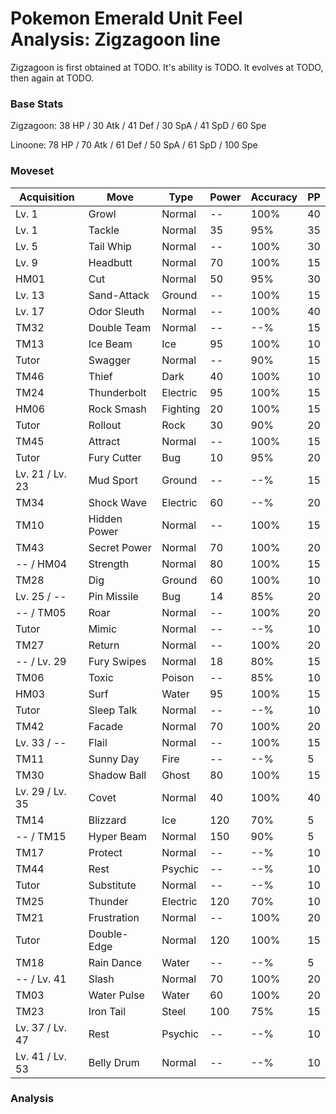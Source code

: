# Pokemon Emerald Unit Feel Analysis: Zigzagoon line

Zigzagoon is first obtained at TODO. It's ability is TODO. It evolves at TODO, then again at TODO.

### Base Stats

Zigzagoon: 38 HP / 30 Atk / 41 Def / 30 SpA / 41 SpD / 60 Spe

Linoone: 78 HP / 70 Atk / 61 Def / 50 SpA / 61 SpD / 100 Spe

### Moveset

|Acquisition    |Move        |Type    |Power|Accuracy|PP |
|---            |---         |---     |---  |---     |---|
|Lv. 1          |Growl       |Normal  |--   |100%    |40 |
|Lv. 1          |Tackle      |Normal  |35   |95%     |35 |
|Lv. 5          |Tail Whip   |Normal  |--   |100%    |30 |
|Lv. 9          |Headbutt    |Normal  |70   |100%    |15 |
|HM01           |Cut         |Normal  |50   |95%     |30 |
|Lv. 13         |Sand-Attack |Ground  |--   |100%    |15 |
|Lv. 17         |Odor Sleuth |Normal  |--   |100%    |40 |
|TM32           |Double Team |Normal  |--   |--%     |15 |
|TM13           |Ice Beam    |Ice     |95   |100%    |10 |
|Tutor          |Swagger     |Normal  |--   |90%     |15 |
|TM46           |Thief       |Dark    |40   |100%    |10 |
|TM24           |Thunderbolt |Electric|95   |100%    |15 |
|HM06           |Rock Smash  |Fighting|20   |100%    |15 |
|Tutor          |Rollout     |Rock    |30   |90%     |20 |
|TM45           |Attract     |Normal  |--   |100%    |15 |
|Tutor          |Fury Cutter |Bug     |10   |95%     |20 |
|Lv. 21 / Lv. 23|Mud Sport   |Ground  |--   |--%     |15 |
|TM34           |Shock Wave  |Electric|60   |--%     |20 |
|TM10           |Hidden Power|Normal  |--   |100%    |15 |
|TM43           |Secret Power|Normal  |70   |100%    |20 |
|-- / HM04      |Strength    |Normal  |80   |100%    |15 |
|TM28           |Dig         |Ground  |60   |100%    |10 |
|Lv. 25 / --    |Pin Missile |Bug     |14   |85%     |20 |
|-- / TM05      |Roar        |Normal  |--   |100%    |20 |
|Tutor          |Mimic       |Normal  |--   |--%     |10 |
|TM27           |Return      |Normal  |--   |100%    |20 |
|-- / Lv. 29    |Fury Swipes |Normal  |18   |80%     |15 |
|TM06           |Toxic       |Poison  |--   |85%     |10 |
|HM03           |Surf        |Water   |95   |100%    |15 |
|Tutor          |Sleep Talk  |Normal  |--   |--%     |10 |
|TM42           |Facade      |Normal  |70   |100%    |20 |
|Lv. 33 / --    |Flail       |Normal  |--   |100%    |15 |
|TM11           |Sunny Day   |Fire    |--   |--%     |5  |
|TM30           |Shadow Ball |Ghost   |80   |100%    |15 |
|Lv. 29 / Lv. 35|Covet       |Normal  |40   |100%    |40 |
|TM14           |Blizzard    |Ice     |120  |70%     |5  |
|-- / TM15      |Hyper Beam  |Normal  |150  |90%     |5  |
|TM17           |Protect     |Normal  |--   |--%     |10 |
|TM44           |Rest        |Psychic |--   |--%     |10 |
|Tutor          |Substitute  |Normal  |--   |--%     |10 |
|TM25           |Thunder     |Electric|120  |70%     |10 |
|TM21           |Frustration |Normal  |--   |100%    |20 |
|Tutor          |Double-Edge |Normal  |120  |100%    |15 |
|TM18           |Rain Dance  |Water   |--   |--%     |5  |
|-- / Lv. 41    |Slash       |Normal  |70   |100%    |20 |
|TM03           |Water Pulse |Water   |60   |100%    |20 |
|TM23           |Iron Tail   |Steel   |100  |75%     |15 |
|Lv. 37 / Lv. 47|Rest        |Psychic |--   |--%     |10 |
|Lv. 41 / Lv. 53|Belly Drum  |Normal  |--   |--%     |10 |

### Analysis